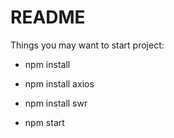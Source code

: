 # README

Things you may want to start project:

* npm install

* npm install axios

* npm install swr 

* npm start
